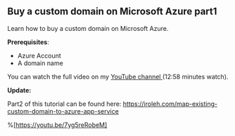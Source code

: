 ## Buy a custom domain on Microsoft Azure part1

Learn how to buy a custom domain on Microsoft Azure. 

**Prerequisites**:

- Azure Account
- A domain name

You can watch the full video on my [ YouTube channel ](https://youtu.be/7yg5reRobeM) (12:58 minutes watch).‌

**Update:**


> 
Part2 of this tutorial can be found here:
https://iroleh.com/map-existing-custom-domain-to-azure-app-service

%[https://youtu.be/7yg5reRobeM]
